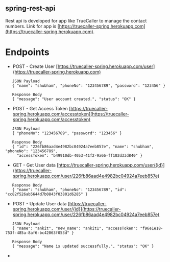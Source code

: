 ## spring-rest-api
Rest api is developed for app like TrueCaller to manage the contact numbers. Link for app is [https://truecaller-spring.herokuapp.com](https://truecaller-spring.herokuapp.com).
# Endpoints
 * POST - Create User [https://truecaller-spring.herokuapp.com/user](https://truecaller-spring.herokuapp.com)
 ```
 	JSON Payload
	{ "name": "shubham", "phoneNo": "123456789", "password": "123456" }
	
  	Response Body
	{ "message": "User account created.", "status": "OK" }
 ```
 * POST - Get Access Token [https://truecaller-spring.herokuapp.com/accesstoken](https://truecaller-spring.herokuapp.com/accesstoken)
 ```
 	JSON Payload
	{ "phoneNo": "123456789", "password": "123456" }
 
 	Response Body
	{ "id": "226fb86aad4e4982bc04924a7eeb857e", "name": "shubham", "phoneNo": "123456789", 
	  "accessToken": "b49910db-4053-41f2-9a66-ff102d33d840" }
 ```
 * GET - Get User data [https://truecaller-spring.herokuapp.com/user/{id}](https://truecaller-spring.herokuapp.com/user/226fb86aad4e4982bc04924a7eeb857e)
 ```
 	Response Body
	{ "name": "shubham", "phoneNo": "123456789", "id": "cc82f526ab5644d7b0843f03801d6285" }
 ```
 * POST - Update User data [https://truecaller-spring.herokuapp.com/user/{id}](https://truecaller-spring.herokuapp.com/user/226fb86aad4e4982bc04924a7eeb857e)
 ```
 	JSON Payload
	{ "name": "ankit", "new_name": "ankit1", "accessToken": "f96e1e18-753f-485a-8af6-bc42063f053d" }
	
	Response Body
	{ "message": "Name is updated successfully.", "status": "OK" }
 ```
 * 
 
 	
